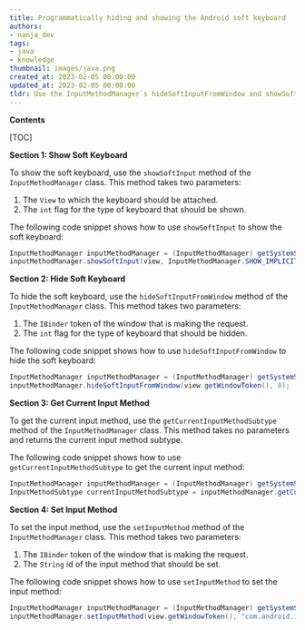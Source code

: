 ```yaml
---
title: Programmatically hiding and showing the Android soft keyboard
authors:
- nanja_dev
tags:
- java
- knowledge
thumbnail: images/java.png
created_at: 2023-02-05 00:00:00
updated_at: 2023-02-05 00:00:00
tldr: Use the InputMethodManager`s hideSoftInputFromWindow and showSoftInput methods.
---
```


**Contents**

[TOC]

**Section 1: Show Soft Keyboard**

To show the soft keyboard, use the `showSoftInput` method of the `InputMethodManager` class. This method takes two parameters:

1. The `View` to which the keyboard should be attached.
2. The `int` flag for the type of keyboard that should be shown.

The following code snippet shows how to use `showSoftInput` to show the soft keyboard:

```java
InputMethodManager inputMethodManager = (InputMethodManager) getSystemService(Context.INPUT_METHOD_SERVICE);
inputMethodManager.showSoftInput(view, InputMethodManager.SHOW_IMPLICIT);
```

**Section 2: Hide Soft Keyboard**

To hide the soft keyboard, use the `hideSoftInputFromWindow` method of the `InputMethodManager` class. This method takes two parameters:

1. The `IBinder` token of the window that is making the request.
2. The `int` flag for the type of keyboard that should be hidden.

The following code snippet shows how to use `hideSoftInputFromWindow` to hide the soft keyboard:

```java
InputMethodManager inputMethodManager = (InputMethodManager) getSystemService(Context.INPUT_METHOD_SERVICE);
inputMethodManager.hideSoftInputFromWindow(view.getWindowToken(), 0);
```

**Section 3: Get Current Input Method**

To get the current input method, use the `getCurrentInputMethodSubtype` method of the `InputMethodManager` class. This method takes no parameters and returns the current input method subtype.

The following code snippet shows how to use `getCurrentInputMethodSubtype` to get the current input method:

```java
InputMethodManager inputMethodManager = (InputMethodManager) getSystemService(Context.INPUT_METHOD_SERVICE);
InputMethodSubtype currentInputMethodSubtype = inputMethodManager.getCurrentInputMethodSubtype();
```

**Section 4: Set Input Method**

To set the input method, use the `setInputMethod` method of the `InputMethodManager` class. This method takes two parameters:

1. The `IBinder` token of the window that is making the request.
2. The `String` id of the input method that should be set.

The following code snippet shows how to use `setInputMethod` to set the input method:

```java
InputMethodManager inputMethodManager = (InputMethodManager) getSystemService(Context.INPUT_METHOD_SERVICE);
inputMethodManager.setInputMethod(view.getWindowToken(), "com.android.inputmethod.latin");
```
